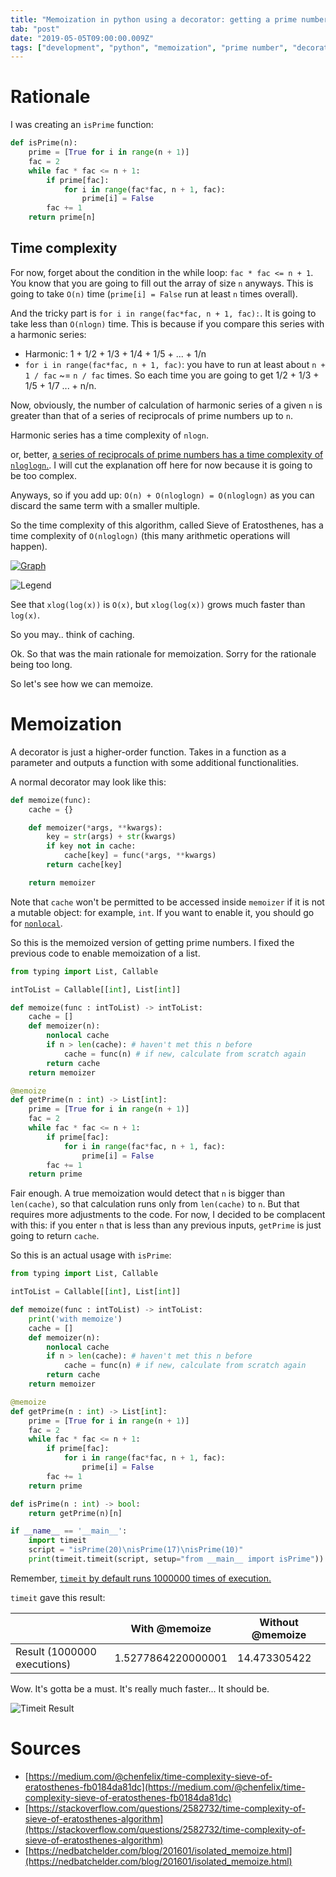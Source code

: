 ```yaml
---
title: "Memoization in python using a decorator: getting a prime number"
tab: "post"
date: "2019-05-05T09:00:00.009Z"
tags: ["development", "python", "memoization", "prime number", "decorator"]
---
```


# Rationale
I was creating an `isPrime` function:

```python
def isPrime(n):
    prime = [True for i in range(n + 1)]
    fac = 2
    while fac * fac <= n + 1:
        if prime[fac]:
            for i in range(fac*fac, n + 1, fac):
                prime[i] = False
        fac += 1
    return prime[n]
```

## Time complexity
For now, forget about the condition in the while loop: `fac * fac <= n + 1`.
You know that you are going to fill out the array of size `n` anyways. 
This is going to take `O(n)` time (`prime[i] = False` run at least `n` times overall). 

And the tricky part is `for i in range(fac*fac, n + 1, fac):`.
It is going to take less than `O(nlogn)` time. This is because if you compare this series with a harmonic series:
- Harmonic: 1 + 1/2 + 1/3 + 1/4 + 1/5 + ... + 1/n
- `for i in range(fac*fac, n + 1, fac)`: you have to run at least about `n + 1 / fac` ~= `n / fac` times. So each time you are going to get 1/2 + 1/3 + 1/5 + 1/7 ... + n/n. 

Now, obviously, the number of calculation of harmonic series of a given `n` is greater than that of a series of reciprocals of prime numbers up to `n`. 

Harmonic series has a time complexity of `nlogn`. 

or, better, [a series of reciprocals of prime numbers has a time complexity of `nloglogn`.](https://en.wikipedia.org/wiki/Divergence_of_the_sum_of_the_reciprocals_of_the_primes). I will cut the explanation off here for now because it is going to be too complex.

Anyways, so if you add up: `O(n) + O(nloglogn) = O(nloglogn)` as you can discard the same term with a smaller multiple. 
    
So the time complexity of this algorithm, called Sieve of Eratosthenes, has a time complexity of `O(nloglogn)` (this many arithmetic operations will happen).

[![Graph](./1.PNG)](https://www.desmos.com/calculator/rufvsd67ha)

![Legend](./2.PNG)

See that `xlog(log(x))` is `O(x)`, but `xlog(log(x))` grows much faster than `log(x)`. 

So you may.. think of caching. 

Ok. So that was the main rationale for memoization. Sorry for the rationale being too long.

So let's see how we can memoize. 

# Memoization
A decorator is just a higher-order function. Takes in a function as a parameter and outputs a function with some additional functionalities. 

A normal decorator may look like this:

```python
def memoize(func):
    cache = {}

    def memoizer(*args, **kwargs):
        key = str(args) + str(kwargs)
        if key not in cache:
            cache[key] = func(*args, **kwargs)
        return cache[key]

    return memoizer
```

Note that `cache` won't be permitted to be accessed inside `memoizer` if it is not a mutable object: for example, `int`. If you want to enable it, you should go for [`nonlocal`](https://www.python.org/dev/peps/pep-3104/).

So this is the memoized version of getting prime numbers. I fixed the previous code to enable memoization of a list.

```python
from typing import List, Callable

intToList = Callable[[int], List[int]]

def memoize(func : intToList) -> intToList:
    cache = []
    def memoizer(n):
        nonlocal cache
        if n > len(cache): # haven't met this n before
            cache = func(n) # if new, calculate from scratch again
        return cache 
    return memoizer

@memoize
def getPrime(n : int) -> List[int]:
    prime = [True for i in range(n + 1)]
    fac = 2
    while fac * fac <= n + 1:
        if prime[fac]:
            for i in range(fac*fac, n + 1, fac):
                prime[i] = False
        fac += 1
    return prime
```

Fair enough. A true memoization would detect that `n` is bigger than `len(cache)`, so that calculation runs only from `len(cache)` to `n`. But that requires more adjustments to the code. For now, I decided to be complacent with this: if you enter `n` that is less than any previous inputs, `getPrime` is just going to return `cache`. 

So this is an actual usage with `isPrime`:

```python
from typing import List, Callable

intToList = Callable[[int], List[int]]

def memoize(func : intToList) -> intToList:
    print('with memoize')
    cache = []
    def memoizer(n):
        nonlocal cache
        if n > len(cache): # haven't met this n before
            cache = func(n) # if new, calculate from scratch again
        return cache 
    return memoizer

@memoize
def getPrime(n : int) -> List[int]:
    prime = [True for i in range(n + 1)]
    fac = 2
    while fac * fac <= n + 1:
        if prime[fac]:
            for i in range(fac*fac, n + 1, fac):
                prime[i] = False
        fac += 1
    return prime

def isPrime(n : int) -> bool:
    return getPrime(n)[n]

if __name__ == '__main__':
    import timeit
    script = "isPrime(20)\nisPrime(17)\nisPrime(10)"             
    print(timeit.timeit(script, setup="from __main__ import isPrime"))

```

Remember, [`timeit` by default runs 1000000 times of execution.](https://docs.python.org/3/library/timeit.html#timeit.timeit) 

`timeit` gave this result:

|                             | With @memoize | Without @memoize |
|-----------------------------|---------------|------------------|
| Result (1000000 executions) | 1.5277864220000001  | 14.473305422     |

Wow. It's gotta be a must. It's really much faster... It should be. 

![Timeit Result](./3.PNG)

# Sources
- [https://medium.com/@chenfelix/time-complexity-sieve-of-eratosthenes-fb0184da81dc](https://medium.com/@chenfelix/time-complexity-sieve-of-eratosthenes-fb0184da81dc)
- [https://stackoverflow.com/questions/2582732/time-complexity-of-sieve-of-eratosthenes-algorithm](https://stackoverflow.com/questions/2582732/time-complexity-of-sieve-of-eratosthenes-algorithm)
- [https://nedbatchelder.com/blog/201601/isolated_memoize.html](https://nedbatchelder.com/blog/201601/isolated_memoize.html)
